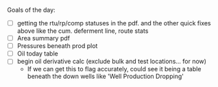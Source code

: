 Goals of the day:
- [ ] getting the rtu/rp/comp statuses in the pdf. and the other quick fixes above like the cum. deferment line, route stats
- [ ] Area summary pdf
- [ ] Pressures beneath prod plot
- [ ] Oil today table
- [ ] begin oil derivative calc (exclude bulk and test locations... for now)
    - If we can get this to flag accurately, could see it being a table beneath the down wells like 'Well Production Dropping'